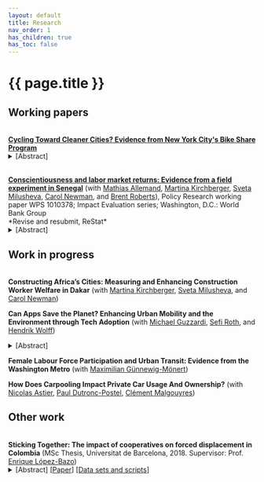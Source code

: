 ```yaml
---
layout: default
title: Research
nav_order: 1
has_children: true
has_toc: false
---
```


# {{ page.title }}




<!-- ## Job Market Paper
<br> -->

## Working papers
<br>
<b><a href="https://www.vinceth.net/assets/doc/thorne-jmp_cycling-cleaner_latest.pdf">Cycling Toward Cleaner Cities? Evidence from New York City's Bike Share Program</a></b>
<details><summary>[Abstract]</summary><p>
  What is the impact of cycling infrastructure on air quality in cities? This paper leverages the staggered rollout of New York City’s bike share program to estimate the effect of cycling infrastructure on air pollution concentrations. I combine the universe of bike share trips with ground-level, high-resolution observational air pollution measures between 2010 and 2019. Through a routing algorithm, I use the location of bike share stations to map areas where road traffic is expected to decrease after the introduction of bike share. I compare these areas with others where traffic was likely unaffected using a staggered difference-in-differences strategy to retrieve causal estimates. I find that the deployment of bike share is associated with a 3% reduction in black carbon and 13% reduction in nitric oxide concentrations, both pollutants associated with road traffic. Back-of-the-envelope valuation of the health and mortality benefits associated with the reduction in nitric oxide concentrations suggests that bike share prevented up to $327 million in social damages. In addition, I investigate potential mechanisms and show that the introduction of bike share is associated with a decrease in short taxi trips in areas served by bike share, which I interpret as suggestive evidence that bike share substitutes road traffic.
  </p></details>
  <p></p>

<br>
<b><a href="https://documents.worldbank.org/en/publication/documents-reports/documentdetail/099355203272341682/idu00a4b67200c3a70461a0b91b09fd8c4c97768">Conscientiousness and labor market returns: Evidence from a field experiment in Senegal</a></b> (with <a href="https://www.psychology.uzh.ch/en/areas/dev/diffges/team/allemand.html">Mathias Allemand</a>, <a href="https://sites.google.com/site/mkirchberger/home">Martina Kirchberger</a>, <a href="https://www.svetamilusheva.com/">Sveta Milusheva</a>, <a href="https://www.carolnewman.ie/">Carol Newman</a>, and <a href="https://psychology.illinois.edu/directory/profile/bwrobrts">Brent Roberts</a>), Policy Research working paper WPS 1010378; Impact Evaluation series; Washington, D.C.: World Bank Group<br>
*Revise and resubmit, ReStat*

<details><summary>[Abstract]</summary><p>
  Non-cognitive skills are increasingly recognized as important determinants of labor market outcomes. To what extent these skills can be affected in adulthood remains an open question. We conducted a randomized controlled trial with low-skilled employed workers in Senegal where workers were randomly assigned to receive a training intervention designed to affect conscientiousness traits. We found that treated workers were significantly more likely to stay in their job and have higher wages nine months after the intervention. Our findings suggest that non-cognitive skills can be affected even later in the life cycle and can have substantial labor market returns.
  </p></details>
  <p></p>

## Work in progress
<br>
<b>Constructing Africa’s Cities: Measuring and Enhancing Construction Worker Welfare in Dakar</b> (with <a href="https://sites.google.com/site/mkirchberger/home">Martina Kirchberger</a>, <a href="https://www.svetamilusheva.com/">Sveta Milusheva</a>, and <a href="https://www.carolnewman.ie/">Carol Newman</a>)
  <p></p>

<b>Can Apps Save the Planet? Enhancing Urban Mobility and the Environment through Tech Adoption</b> (with [Michael Guzzardi](https://www.linkedin.com/in/michael-guzzardi-963b64a4/), <a href="https://sites.google.com/site/sefijroth/home">Sefi Roth</a>, and <a href="https://www.lse.ac.uk/geography-and-environment/people/academic-staff/hendrik-wolff">Hendrik Wolff</a>)

<details><summary>[Abstract]</summary><p>
  This paper investigates the impact of integrating bike-sharing services into a major transportation mobile app on ridership in New York City. Specifically, it examines the effect of Lyft’s acquisition of Motivate (a bike-share company) and the subsequent inclusion of their bike-sharing services in the Lyft app. Using a rich dataset from the Indego and Citi Bike systems, the study employs difference in differences and triple-difference estimators to compare ridership in New York City and Philadelphia, before and after the integration, among subscriber and non-subscriber groups. The results show a 12 percent overall increase in ridership in New York City, driven entirely by non-subscribers (marginal users), which increased usage by a staggering 79 percent. The findings contribute to the literature on public bicycle usage and technological adoption, highlighting the importance of ease-of-use features in promoting sustainable urban transit and the provision of information. Additionally, the study offers insights into the benefits of integrating different mobility (or other) services into a single platform, supporting the concept of Mobility as a Service (MaaS) in this context. Finally, our results provide valuable information for city planners and policymakers on how to promote cycling, which has the potential to significantly reduce congestion, local air pollution concentrations, and carbon emissions.
  </p></details>
  <p></p>

<b>Female Labour Force Participation and Urban Transit: Evidence from the Washington Metro</b> (with [Maximilian Günnewig-Mönert](https://mguennewigmoenert.github.io/))
  <p></p>

<b>How Does Carpooling Impact Private Car Usage And Ownership?</b> (with [Nicolas Astier](https://sites.google.com/view/nicolas-astier?authuser=2), [Paul Dutronc-Postel](https://pzuldp.github.io/pdp.io/), [Clément Malgouyres](https://sites.google.com/site/clementmalgouyres/))


## Other work
<br>
<b>Sticking Together: The impact of cooperatives on forced displacement in Colombia</b> (MSc Thesis, Universitat de Barcelona, 2018. Supervisor: Prof. <a href= "https://ideas.repec.org/e/plo11.html">Enrique López-Bazo</a>)

<details><summary>[Abstract] [<a href="/docs/research/assets/coop-colombia/coop-colombia.pdf">Paper</a>] [<a href="datasets_do.html#sticking-together-the-impact-of-cooperatives-on-forced-displacement-in-colombia">Data sets and scripts</a>]</summary>
<p>
I investigate the impact of the presence of cooperatives on forced displacement due to the conflict in Colombia. I postulate that integrative firm structures make individuals and their households more resilient to conflict consequences, thus lowering displacement due to conflict violence in municipalities with higher cooperative presence. I use extensive governmental data on Colombian cooperatives, displacement and a set of controls, all on the municipal level from 2003 to 2013. Zero-inflated beta models are employed to account for features of the dependent variable (a fraction with an excess of zeros). Results suggest that the number of cooperative membership rate is a significant (negative) predictor of the rate of displaced people, and these estimates are robust to a number of alternative specifications. These results support the case for the social and solidarity economy in unstable countries, as they seem to provide communities with resilience to violent contexts.
</p></details>
<p></p>